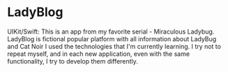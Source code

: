 # LadyBlog
UIKit/Swift: This is an app from my favorite serial - Miraculous Ladybug. LadyBlog is fictional popular platform with all information about LadyBug and Cat Noir
I used the technologies that I'm currently learning. I try not to repeat myself, and in each new application, even with the same functionality, I try to develop them differently.
